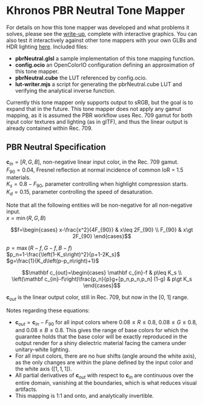 # Khronos PBR Neutral Tone Mapper

For details on how this tone mapper was developed and what problems it solves, please see the [write-up](https://modelviewer.dev/examples/tone-mapping), complete with interactive graphics. You can also test it interactively against other tone mappers with your own GLBs and HDR lighting [here](https://tone-mapping.glitch.me/). Included files:
- **pbrNeutral.glsl** a sample implementation of this tone mapping function.
- **config.ocio** an OpenColorIO configuration defining an approximation of this tone mapper.
- **pbrNeutral.cube** the LUT referenced by config.ocio.
- **lut-writer.mjs** a script for generating the pbrNeutral.cube LUT and verifying the analytical inverse function.

Currently this tone mapper only supports output to sRGB, but the goal is to expand that in the future. This tone mapper does not apply any gamut mapping, as it is assumed the PBR workflow uses Rec. 709 gamut for both input color textures and lighting (as in glTF), and thus the linear output is already contained within Rec. 709. 

## PBR Neutral Specification

$\mathbf c_{in}=[R,G,B]$, non-negative linear input color, in the Rec. 709 gamut.  
$F_{90}=0.04$, Fresnel reflection at normal incidence of common IoR = 1.5 materials.  
$K_s=0.8-F_{90}$, parameter controlling when highlight compression starts.  
$K_d=0.15$, parameter controlling the speed of desaturation.  

Note that all the following entities will be non-negative for all non-negative input.  
$x=\min\left(R,G,B\right)$  

$$f=\begin{cases} 
x-\frac{x^2}{4F_{90}} & x\leq 2F_{90} \\
F_{90} & x\gt 2F_{90}
\end{cases}$$

$p=\max\left(R-f,G-f,B-f\right)$  
$p_n=1-\frac{\left(1-K_s\right)^2}{p+1-2K_s}$  
$g=\frac{1}{K_d\left(p-p_n\right)+1}$  

$$\mathbf c_{out}=\begin{cases} 
\mathbf c_{in}-f & p\leq K_s \\
\left(\mathbf c_{in}-f\right)\frac{p_n}{p}g+[p_n,p_n,p_n] (1-g) & p\gt K_s
\end{cases}$$

$\mathbf c_{out}$ is the linear output color, still in Rec. 709, but now in the [0, 1] range.

Notes regarding these equations:
- $\mathbf c_{out}=\mathbf c_{in}-F_{90}$ for all input colors where $0.08\leq R\leq 0.8$, $0.08\leq G\leq 0.8$, and $0.08\leq B\leq 0.8$. This gives the range of base colors for which the guarantee holds that the base color will be exactly reproduced in the output render for a shiny dielectric material facing the camera under unitary-white lighting. 
- For all input colors, there are no hue shifts (angle around the white axis), as the only changes are within the plane defined by the input color and the white axis ($[1, 1, 1]$).
- All partial derivatives of $\mathbf c_{out}$ with respect to $\mathbf c_{in}$ are continuous over the entire domain, vanishing at the boundaries, which is what reduces visual artifacts.
- This mapping is 1:1 and onto, and analytically invertible. 
